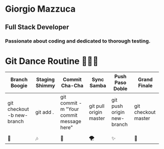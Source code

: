 # Giorgio Mazzuca
## Full Stack Developer

### Passionate about coding and dedicated to thorough testing.
# Git Dance Routine 🕺💃🔄
                                                         
| Branch Boogie                        |Staging Shimmy                         | Commit Cha-Cha|Sync Samba   |Push Paso Doble       |Grand Finale|
| --------                            | --------                               | --------       |--------   |--------              |--------|
|git checkout -b new-branch| git add .|git commit -m "Your commit message here"|git pull origin master|git push origin new-branch|git checkout master|
|                               |
| 🎵 | 🎶 | 🚀 | 🌪️ | ✨  | 🌈  |

